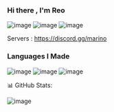### Hi there , I'm Reo

![image](https://camo.githubusercontent.com/253fd89681af1e82dbdc33281e7e112d064a43902f43d41849ca03c8d4e04f15/68747470733a2f2f696d672e736869656c64732e696f2f62616467652f76657273696f6e2d31372e31302e323032312d696e666f726d6174696f6e616c)
![image](https://camo.githubusercontent.com/256aa46b91d08cd666256fb4b431de5c3c6d7c61f26ca9e417d340d9fd0b2378/68747470733a2f2f6b6f6d617265762e636f6d2f67687076632f3f757365726e616d653d7265636570656673616e65736926636f6c6f723d726564)
![image](https://camo.githubusercontent.com/0c01d228b7a343245206387d52e862e34569284cdb443749f4a47a842421a601/68747470733a2f2f696d672e736869656c64732e696f2f62616467652f6275696c642d70617373696e672d73756363657373)

Servers : https://discord.gg/marino

### Languages I Made
![image](https://camo.githubusercontent.com/6e8ce928be6e5866e27140eb0bb25479b52137d75ee0196e7b67c91038a9abc3/68747470733a2f2f696d672e736869656c64732e696f2f62616467652f2d4a6176615363726970742d3035313232413f7374796c653d666c6174266c6f676f3d6a617661736372697074)
![image](https://camo.githubusercontent.com/c8d13e1c596a6726b1da8475a9299fac133f95ef009083b48be01f975a44987e/68747470733a2f2f696d672e736869656c64732e696f2f62616467652f2d48544d4c2d3035313232413f7374796c653d666c6174266c6f676f3d48544d4c35)
![image](https://camo.githubusercontent.com/202a58d250ff1d21ee70433e0070b55f8fed747f8883c1750742aa791b1ad871/68747470733a2f2f696d672e736869656c64732e696f2f62616467652f2d4769744875622d3035313232413f7374796c653d666c6174266c6f676f3d676974687562)


📊 GitHub Stats:

![image](https://camo.githubusercontent.com/01396b7ea52fbbac89f210862456452dde31c2b013354d8c5156d0bdb23d0978/68747470733a2f2f6769746875622d70726f66696c652d74726f7068792e76657263656c2e6170702f3f757365726e616d653d7265636570656673616e657369267468656d653d7261646963616c)
